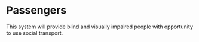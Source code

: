# Passengers

This system will provide blind and visually impaired people with opportunity to use social transport.
